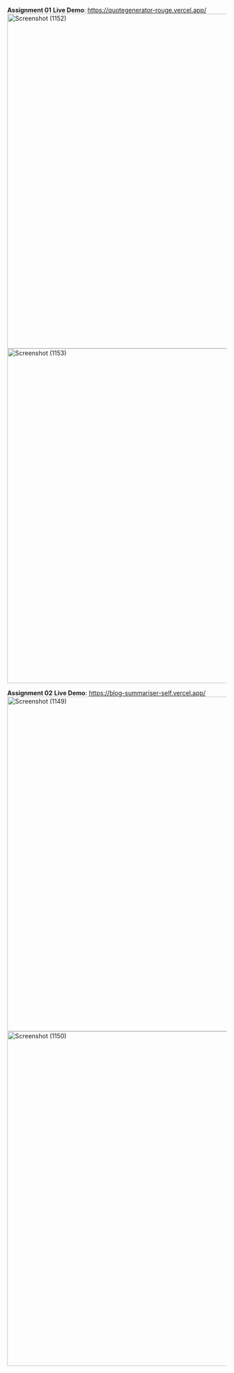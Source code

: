 **Assignment 01**
**Live Demo**: https://quotegenerator-rouge.vercel.app/
<img width="1366" height="768" alt="Screenshot (1152)" src="https://github.com/user-attachments/assets/55d1a614-2a47-480b-934a-de8bafbcc05d" />
<img width="1366" height="768" alt="Screenshot (1153)" src="https://github.com/user-attachments/assets/fdc08832-f614-4589-ad20-fd97810c46e3" />


**Assignment 02**
**Live Demo**: https://blog-summariser-self.vercel.app/
<img width="1366" height="768" alt="Screenshot (1149)" src="https://github.com/user-attachments/assets/4d0536dc-42ba-47ec-8dfb-34ec42575d69" />
<img width="1366" height="768" alt="Screenshot (1150)" src="https://github.com/user-attachments/assets/f04d8228-2330-4861-90a0-e2bfa930b05a" />

